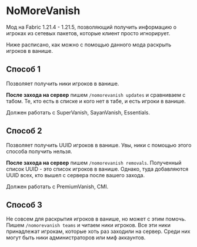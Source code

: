 # NoMoreVanish

Мод на Fabric 1.21.4 - 1.21.5, позволяющий получить информацию о игроках 
из сетевых пакетов, которые клиент просто игнорирует.

Ниже расписано, как можно с помощью данного мода раскрыть игроков в ванише.

## Способ 1

Позволяет получить ники игроков в ванише.

**После захода на сервер** пишем `/nomorevanish updates` и сравниваем с табом. 
Те, кто есть в списке и кого нет в табе, и есть игроки в ванише.

Должен работать с SuperVanish, SayanVanish, Essentials.

## Способ 2

Позволяет получить UUID игроков в ванише. Увы, ники с помощью этого способа получить нельзя.

**После захода на сервер** пишем `/nomorevanish removals`. 
Полученный список UUID - это список игроков в ванише. 
Однако, туда добавляются UUID всех, кто вышел с сервера после вашего захода.

Должен работать с PremiumVanish, CMI.

## Способ 3

Не совсем для раскрытия игроков в ванише, но может с этим помочь. 
Пишем `/nomorevanish teams` и читаем ники игроков. 
Все эти ники принадлежат игрокам, которые хоть раз заходили на сервер. 
Среди них могут быть ники администраторов или миф аккаунтов.